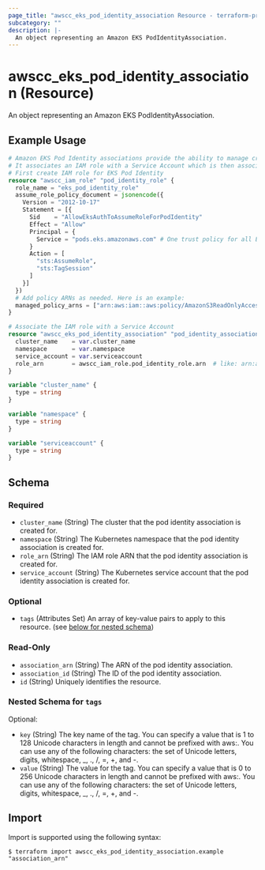 ```yaml
---
page_title: "awscc_eks_pod_identity_association Resource - terraform-provider-awscc"
subcategory: ""
description: |-
  An object representing an Amazon EKS PodIdentityAssociation.
---
```


# awscc_eks_pod_identity_association (Resource)

An object representing an Amazon EKS PodIdentityAssociation.

## Example Usage

```terraform
# Amazon EKS Pod Identity associations provide the ability to manage credentials for your applications, similar to the way that Amazon EC2 instance profiles provide credentials to Amazon EC2 instances.
# It associates an IAM role with a Service Account which is then associated with Pods. 
# First create IAM role for EKS Pod Identity
resource "awscc_iam_role" "pod_identity_role" {
  role_name = "eks_pod_identity_role"
  assume_role_policy_document = jsonencode({
    Version = "2012-10-17"
    Statement = [{
      Sid    = "AllowEksAuthToAssumeRoleForPodIdentity"
      Effect = "Allow"
      Principal = {
        Service = "pods.eks.amazonaws.com" # One trust policy for all EKS clusters.
      }
      Action = [
        "sts:AssumeRole",
        "sts:TagSession"
      ]
    }]
  })
  # Add policy ARNs as needed. Here is an example:  
  managed_policy_arns = ["arn:aws:iam::aws:policy/AmazonS3ReadOnlyAccess"]
}

# Associate the IAM role with a Service Account
resource "awscc_eks_pod_identity_association" "pod_identity_association_s3_readonly" {
  cluster_name    = var.cluster_name
  namespace       = var.namespace
  service_account = var.serviceaccount
  role_arn        = awscc_iam_role.pod_identity_role.arn  # like: arn:aws:iam::xxxxxxxxxxxx:role/role1
}

variable "cluster_name" {
  type = string
}

variable "namespace" {
  type = string
}

variable "serviceaccount" {
  type = string
}
```

<!-- schema generated by tfplugindocs -->
## Schema

### Required

- `cluster_name` (String) The cluster that the pod identity association is created for.
- `namespace` (String) The Kubernetes namespace that the pod identity association is created for.
- `role_arn` (String) The IAM role ARN that the pod identity association is created for.
- `service_account` (String) The Kubernetes service account that the pod identity association is created for.

### Optional

- `tags` (Attributes Set) An array of key-value pairs to apply to this resource. (see [below for nested schema](#nestedatt--tags))

### Read-Only

- `association_arn` (String) The ARN of the pod identity association.
- `association_id` (String) The ID of the pod identity association.
- `id` (String) Uniquely identifies the resource.

<a id="nestedatt--tags"></a>
### Nested Schema for `tags`

Optional:

- `key` (String) The key name of the tag. You can specify a value that is 1 to 128 Unicode characters in length and cannot be prefixed with aws:. You can use any of the following characters: the set of Unicode letters, digits, whitespace, _, ., /, =, +, and -.
- `value` (String) The value for the tag. You can specify a value that is 0 to 256 Unicode characters in length and cannot be prefixed with aws:. You can use any of the following characters: the set of Unicode letters, digits, whitespace, _, ., /, =, +, and -.

## Import

Import is supported using the following syntax:

```shell
$ terraform import awscc_eks_pod_identity_association.example "association_arn"
```
